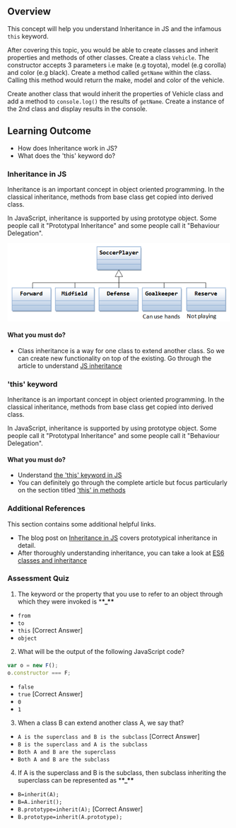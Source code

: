 ## Overview

This concept will help you understand Inheritance in JS and the infamous `this` keyword.

After covering this topic, you would be able to create classes and inherit properties and methods of other classes. Create a class `Vehicle`. The constructor accepts 3 parameters i.e make (e.g toyota), model (e.g corolla) and color (e.g black). Create a method called `getName` within the class. Calling this method would return the make, model and color of the vehicle.

Create another class that would inherit the properties of Vehicle class and add a method to `console.log()` the results of `getName`. Create a instance of the 2nd class and display results in the console.

## Learning Outcome

- How does Inheritance work in JS?
- What does the 'this' keyword do?

### Inheritance in JS

Inheritance is an important concept in object oriented programming. In the classical inheritance, methods from base class get copied into derived class.

In JavaScript, inheritance is supported by using prototype object. Some people call it "Prototypal Inheritance" and some people call it "Behaviour Delegation".

![Inheritance](images/inheritance.png)

#### What you must do?

- Class inheritance is a way for one class to extend another class.
  So we can create new functionality on top of the existing. Go through the article to understand [JS inheritance](https://javascript.info/class-inheritance)

### 'this' keyword

Inheritance is an important concept in object oriented programming. In the classical inheritance, methods from base class get copied into derived class.

In JavaScript, inheritance is supported by using prototype object. Some people call it "Prototypal Inheritance" and some people call it "Behaviour Delegation".

#### What you must do?

- Understand [ the 'this' keyword in JS](https://www.w3schools.com/js/js_this.asp)
- You can definitely go through the complete article but focus particularly on the section titled ['this' in methods](https://javascript.info/object-methods)

### Additional References

This section contains some additional helpful links.

- The blog post on [Inheritance in JS](https://medium.com/hackernoon/inheritance-in-javascript-21d2b82ffa6f) covers prototypical inheritance in detail.
- After thoroughly understanding inheritance, you can take a look at [ES6 classes and inheritance](https://medium.com/ecmascript-2015/es6-classes-and-inheritance-607804080906)

### Assessment Quiz

1. The keyword or the property that you use to refer to an object through which they were invoked is \***\*\_\*\***

- `from`
- `to`
- `this` [Correct Answer]
- `object`

2. What will be the output of the following JavaScript code?

```js
var o = new F();
o.constructor === F;
```

- `false`
- `true` [Correct Answer]
- `0`
- `1`

3. When a class B can extend another class A, we say that?

- `A is the superclass and B is the subclass` [Correct Answer]
- `B is the superclass and A is the subclass`
- `Both A and B are the superclass`
- `Both A and B are the subclass`

4. If A is the superclass and B is the subclass, then subclass inheriting the superclass can be represented as \***\*\_\*\***

- `B=inherit(A);`
- `B=A.inherit();`
- `B.prototype=inherit(A);` [Correct Answer]
- `B.prototype=inherit(A.prototype);`
